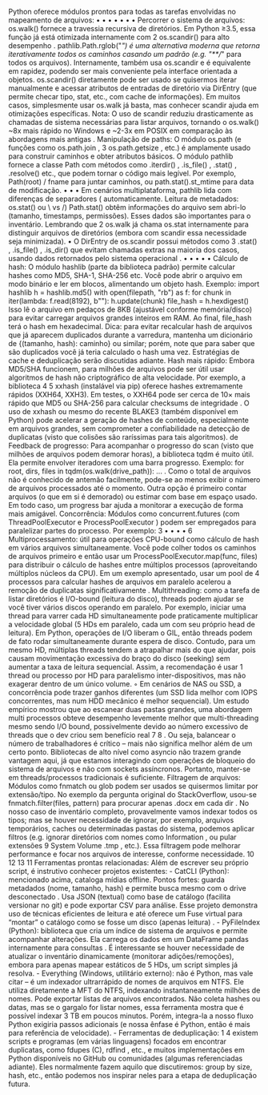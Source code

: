  Python oferece módulos prontos para todas as tarefas envolvidas no mapeamento de arquivos:
 • 
• 
• 
• 
• 
• 
• 
Percorrer o sistema de arquivos: 
os.walk() fornece a travessia recursiva de diretórios. Em Python ≥3.5, essa função já está
 otimizada internamente com 
2
 os.scandir() para alto desempenho . 
pathlib.Path.rglob("*") é uma alternativa moderna que retorna iterativamente todos os
 caminhos casando um padrão (e.g. 
"**/*" para todos os arquivos). Internamente, também
 usa 
os.scandir e é equivalente em rapidez, podendo ser mais conveniente pela interface
 orientada a objetos.
 os.scandir() diretamente pode ser usado se quisermos iterar manualmente e acessar
 atributos de entradas de diretório via 
DirEntry (que permite checar tipo, stat, etc., com cache
 de informações). Em muitos casos, simplesmente usar 
os.walk já basta, mas conhecer
 scandir ajuda em otimizações específicas. Nota: O uso de 
scandir reduziu drasticamente
 as chamadas de sistema necessárias para listar arquivos, tornando o 
os.walk() ~8x mais
 rápido no Windows e ~2-3x em POSIX em comparação às abordagens mais antigas .
 Manipulação de paths: 
O módulo 
os.path (e funções como 
os.path.join , 
3
 os.path.getsize , etc.) é
 amplamente usado para construir caminhos e obter atributos básicos. 
O módulo 
pathlib fornece a classe 
Path com métodos como
 .iterdir() , 
.is_file() , 
.stat() , 
.resolve() etc., que podem tornar o código mais
 legível. Por exemplo, 
Path(root) / fname para juntar caminhos, ou 
path.stat().st_mtime para data de modificação.
 • 
• 
• 
Em cenários multiplataforma, 
pathlib lida com diferenças de separadores (
 automaticamente.
 Leitura de metadados: 
os.stat() ou 
\ vs /)
 Path.stat() obtêm informações do arquivo sem abri-lo (tamanho,
 timestamps, permissões). Esses dados são importantes para o inventário. Lembrando que 
2
os.walk já chama 
os.stat internamente para distinguir arquivos de diretórios (embora
 com 
scandir essa necessidade seja minimizada). 
• 
O DirEntry de 
os.scandir possui métodos como 
3
 .stat() , 
.is_file() , 
.is_dir()
 que evitam chamadas extras na maioria dos casos, usando dados retornados pelo sistema
 operacional .
 • 
• 
• 
• 
• 
Cálculo de hash: 
O módulo 
hashlib (parte da biblioteca padrão) permite calcular hashes como MD5, SHA-1,
 SHA-256 etc. Você pode abrir o arquivo em modo binário e ler em blocos, alimentando um
 objeto hash. Exemplo: 
import hashlib
 h = hashlib.md5()
 with open(filepath, "rb") as f:
 for chunk in iter(lambda: f.read(8192), b""):
 h.update(chunk)
 file_hash = h.hexdigest()
 Isso lê o arquivo em pedaços de 8KB (ajustável conforme memória/disco) para evitar carregar
 arquivos grandes inteiros em RAM. Ao final, 
file_hash terá o hash em hexadecimal. Dica:
 para evitar recalcular hash de arquivos que já aparecem duplicados durante a varredura,
 mantenha um dicionário de 
{(tamanho, hash): caminho} ou similar; porém, note que para
 saber que são duplicados você já teria calculado o hash uma vez. Estratégias de cache e
 deduplicação serão discutidas adiante.
 Hash mais rápido: Embora MD5/SHA funcionem, para milhões de arquivos pode ser útil usar
 algoritmos de hash não criptográfico de alta velocidade. Por exemplo, a biblioteca 
4
 5
 xxhash
 (instalável via pip) oferece hashes extremamente rápidos (XXH64, XXH3). Em testes, o XXH64
 pode ser cerca de 10× mais rápido que MD5 ou SHA-256 para calcular checksums de
 integridade . O uso de xxhash ou mesmo do recente BLAKE3 (também disponível em
 Python) pode acelerar a geração de hashes de conteúdo, especialmente em arquivos grandes,
 sem comprometer a confiabilidade na detecção de duplicatas (visto que colisões são raríssimas
 para tais algoritmos). 
de 
Feedback de progresso: Para acompanhar o progresso do scan (visto que milhões de arquivos
 podem demorar horas), a biblioteca tqdm é muito útil. Ela permite envolver iteradores com uma
 barra 
progresso. 
Exemplo: 
for 
root, 
dirs, 
files 
in 
tqdm(os.walk(drive_path)): ... . Como o total de arquivos não é conhecido de antemão
 facilmente, pode-se ao menos exibir o número de arquivos processados até o momento. Outra
 opção é primeiro contar arquivos (o que em si é demorado) ou estimar com base em espaço
 usado. Em todo caso, um progress bar ajuda a monitorar a execução de forma mais amigável. 
Concorrência: Módulos como 
concurrent.futures (com 
ThreadPoolExecutor e
 ProcessPoolExecutor ) podem ser empregados para paralelizar partes do processo. Por
 exemplo:
 3
• 
• 
• 
• 
6
 Multiprocessamento: útil para operações CPU-bound como cálculo de hash em vários arquivos
 simultaneamente. Você pode colher todos os caminhos de arquivos primeiro e então usar um 
ProcessPoolExecutor.map(func, files) para distribuir o cálculo de hashes entre
 múltiplos processos (aproveitando múltiplos núcleos da CPU). Em um exemplo apresentado,
 usar um pool de 4 processos para calcular hashes de arquivos em paralelo acelerou a remoção
 de duplicatas significativamente . 
Multithreading: como a tarefa de listar diretórios é I/O-bound (leitura do disco), threads podem
 ajudar se você tiver vários discos operando em paralelo. Por exemplo, iniciar uma thread para
 varrer cada HD simultaneamente pode praticamente multiplicar a velocidade global (5 HDs em
 paralelo, cada um com seu próprio head de leitura). Em Python, operações de I/O liberam o GIL,
 então threads podem de fato rodar simultaneamente durante espera de disco. Contudo, para 
um mesmo HD, múltiplas threads tendem a atrapalhar mais do que ajudar, pois causam
 movimentação excessiva do braço do disco (seeking) sem aumentar a taxa de leitura sequencial.
 Assim, a recomendação é usar 1 thread ou processo por HD para paralelismo inter-dispositivos,
 mas não exagerar dentro de um único volume. 
◦ 
Em cenários de NAS ou SSD, a concorrência pode trazer ganhos diferentes (um SSD lida
 melhor com IOPS concorrentes, mas num HDD mecânico é melhor sequencial). Um
 estudo empírico mostrou que ao escanear duas pastas grandes, uma abordagem multi
processos obteve desempenho levemente melhor que multi-threading mesmo sendo I/O
bound, possivelmente devido ao número excessivo de threads que o dev criou sem
 benefício real
 7
 8
 . Ou seja, balancear o número de trabalhadores é crítico – mais
 não significa melhor além de um certo ponto.
 Bibliotecas de alto nível como 
asyncio não trazem grande vantagem aqui, já que estamos
 interagindo com operações de bloqueio do sistema de arquivos e não com sockets assíncronos.
 Portanto, manter-se em threads/processos tradicionais é suficiente.
 Filtragem de arquivos: Módulos como 
fnmatch ou 
glob podem ser usados se quisermos
 limitar por extensão/tipo. No exemplo da pergunta original do StackOverflow, usou-se
 fnmatch.filter(files, pattern) para procurar apenas 
.docx em cada dir . No
 nosso caso de inventário completo, provavelmente vamos indexar todos os tipos; mas se houver
 necessidade de ignorar, por exemplo, arquivos temporários, caches ou determinadas pastas do
 sistema, podemos aplicar filtros (e.g. ignorar diretórios com nomes como 
Information , ou pular extensões 
9
 System Volume 
.tmp , etc.). Essa filtragem pode melhorar performance e
 focar nos arquivos de interesse, conforme necessidade.
 10
 12
 13
 11
 Ferramentas prontas relacionadas: Além de escrever seu próprio script, é instrutivo conhecer
 projetos existentes: - CatCLI (Python): mencionado acima, cataloga mídias offline. Pontos fortes: guarda
 metadados (nome, tamanho, hash) e permite busca mesmo com o drive desconectado . Usa JSON
 (textual) como base de catálogo (facilita versionar no git) e pode exportar CSV para análise. Esse projeto
 demonstra uso de técnicas eficientes de leitura e até oferece um Fuse virtual para “montar” o catálogo
 como se fosse um disco (apenas leitura) . - PyFileIndex (Python): biblioteca que cria um índice de
 sistema de arquivos e permite acompanhar alterações. Ela carrega os dados em um DataFrame pandas
 internamente para consultas . É interessante se houver necessidade de atualizar o inventário
 dinamicamente (monitorar adições/remoções), embora para apenas mapear estáticos de 5 HDs, um
 script simples já resolva. - Everything (Windows, utilitário externo): não é Python, mas vale citar – é um
 indexador ultrarrápido de nomes de arquivos em NTFS. Ele utiliza diretamente a MFT do NTFS,
 indexando instantaneamente milhões de nomes. Pode exportar listas de arquivos encontrados. Não
 coleta hashes ou datas, mas se o gargalo for listar nomes, essa ferramenta mostra que é possível
 indexar 3 TB em poucos minutos. Porém, integra-la a nosso fluxo Python exigiria passos adicionais (e
 nossa ênfase é Python, então é mais para referência de velocidade). - Ferramentas de deduplicação:
 1
 4
existem scripts e programas (em várias linguagens) focados em encontrar duplicatas, como 
fdupes
 (C), 
rdfind , etc., e muitos implementações em Python disponíveis no GitHub ou comunidades
 (algumas referenciadas adiante). Eles normalmente fazem aquilo que discutiremos: group by size, hash,
 etc., então podemos nos inspirar neles para a etapa de deduplicação futura.

